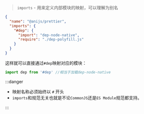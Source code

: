 > `imports` - 用来定义内部模块的映射，可以理解为别名

```json
{
  "name": "@anijs/prettier",
  "imports": {
    "#dep": {
      "import": "dep-node-native",
      "require": "./dep-polyfill.js"
    }
  }
}
```

这样就可以直接通过`#dep`映射对应的模块：

```javascript
import dep from '#dep' //相当于加载dep-node-native
```

:::danger

- 映射名称必须始终以 `#` 开头
- `imports`和规范无关也就是不论`CommonJS`还是`ES Module`规范都支持。

:::
